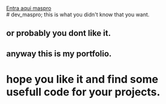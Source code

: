 <div>
  <a href="https://name2id.github.io/NRR-frontend/">Entra aqui maspro</a>
</div>
# dev_maspro; this is what you didn't know that you want.

## or probably you dont like it.

## anyway this is my portfolio.

# hope you like it and find some usefull code for your projects.

